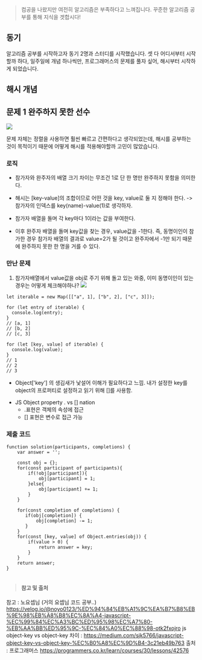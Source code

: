 > 컴공을 나왔지만 여전히 알고리즘은 부족하다고 느껴집니다.
꾸준한 알고리즘 공부를 통해 지식을 겟합시다!

## 동기
알고리즘 공부를 시작하고자 동기 2명과 스터디를 시작했습니다.
셋 다 어디서부터 시작할까 하다, 일주일에 개념 하나씩만, 프로그래머스의 문제를 풀자 싶어, 해시부터 시작하게 되었습니다.

## 해시 개념


## 문제 1 완주하지 못한 선수
![](https://images.velog.io/images/sohyeon00/post/5fa60f75-8272-4d64-b0d4-77bb9f30d7db/image.png)

문제 자체는 정렬을 사용하면 훨씬 빠르고 간편하다고 생각되었는데, 해시를 공부하는 것이 목적이기 때문에 어떻게 해시를 적용해야할까 고민이 많았습니다.

### 로직
- 참가자와 완주자의 배열 크기 차이는 무조건 1로 단 한 명만 완주하지 못함을 의미한다.
-  해시는 [key-value]의 조합이므로 어떤 것을 key, value로 둘 지 정해야 한다.
 -> 참가자의 인덱스를 key(name)-value(1)로 생각하자.
- 참가자 배열을 돌며 각 key마다 1이라는 값을 부여한다.

- 이후 완주자 배열을 돌며 key값을 찾는 경우, value값을 -1한다. 즉, 동명이인이 참가한 경우 참가자 배열의 결과로 value=2가 될 것이고 완주자에서 -1만 되기 때문에 완주하지 못한 한 명을 거를 수 있다.


### 만난 문제
1. 참가자배열에서 value값을 obj로 주기 위해 돌고 있는 와중, 이미 동명이인이 있는 경우는 어떻게 체크해야하나?
![](https://images.velog.io/images/sohyeon00/post/be7c70c8-7f2b-484e-84c7-050797e777c3/image.png)
```
let iterable = new Map([["a", 1], ["b", 2], ["c", 3]]);

for (let entry of iterable) {
  console.log(entry);
}
// [a, 1]
// [b, 2]
// [c, 3]

for (let [key, value] of iterable) {
  console.log(value);
}
// 1
// 2
// 3
```
+ Object['key'] 의 생김새가 낯설어 이해가 필요하다고 느낌.
 내가 설정한 key를 object의 프로퍼티로 설정하고 읽기 위해 []를 사용함. 
 - JS Object property . vs [] nation
     - .표현은 객체의 속성에 접근
     - [] 표현은 변수로 접근 가능 


### 제출 코드
```
function solution(participants, completions) {
    var answer = '';
    
    const obj = {};
    for(const participant of participants){
        if(!obj[participant]){
            obj[participant] = 1;           
        }else{
            obj[participant] += 1;
        }
    }
    
    for(const completion of completions) {
       if(obj[completion]) {
           obj[completion] -= 1;
       }        
    }
    for(const [key, value] of Object.entries(obj)) {
        if(value > 0) {
            return answer = key;
        }
    }
    return answer;
}


```

> #### 참고 및 출처
참고 : 노요셉님 (거의 요셉님 코드 공부..) https://velog.io/@noyo0123/%ED%94%84%EB%A1%9C%EA%B7%B8%EB%9E%98%EB%A8%B8%EC%8A%A4-javascript-%EC%99%84%EC%A3%BC%ED%95%98%EC%A7%80-%EB%AA%BB%ED%95%9C-%EC%84%A0%EC%88%98-otk2fxojro
js object-key vs object-key 차이 : https://medium.com/sjk5766/javascript-object-key-vs-object-key-%EC%B0%A8%EC%9D%B4-3c21eb49b763
출처 : 프로그래머스 https://programmers.co.kr/learn/courses/30/lessons/42576
